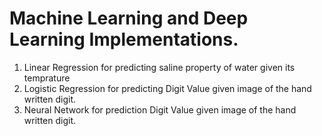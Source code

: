 # Machine Learning and Deep Learning Implementations.

1. Linear Regression for predicting saline property of water given its temprature
2. Logistic Regression for predicting Digit Value given image of the hand written digit.
3. Neural Network for prediction Digit Value given image of the hand written digit.
